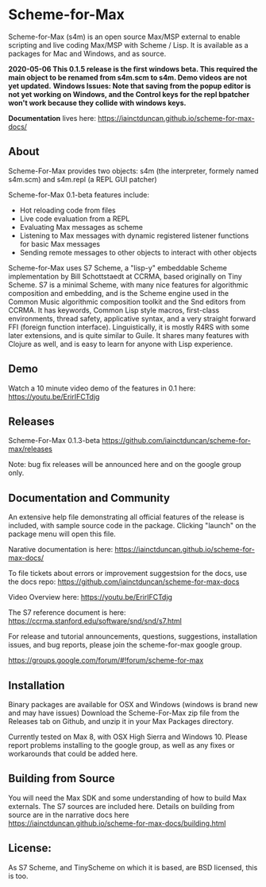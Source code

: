 # Scheme-for-Max
Scheme-for-Max (s4m) is an open source Max/MSP external to enable scripting and live coding 
Max/MSP with Scheme / Lisp. It is available as a packages for Mac and Windows, and as source.

**2020-05-06 This 0.1.5 release is the first windows beta. This required the main object to be renamed from s4m.scm to s4m.  Demo videos are not yet updated.** 
**Windows Issues: Note that saving from the popup editor is not yet working on Windows, and the Control keys for the repl bpatcher won't work because they collide with windows keys.**

**Documentation** lives here: https://iainctduncan.github.io/scheme-for-max-docs/ 

## About
Scheme-For-Max provides two objects: s4m (the interpreter, formely named s4m.scm) and s4m.repl (a REPL GUI patcher)

Scheme-for-Max 0.1-beta features include:
* Hot reloading code from files
* Live code evaluation from a REPL
* Evaluating Max messages as scheme
* Listening to Max messages with dynamic registered listener functions for basic Max messages
* Sending remote messages to other objects to interact with other objects

Scheme-for-Max uses S7 Scheme, a "lisp-y" embeddable Scheme implementation by Bill Schottstaedt at
CCRMA, based originally on Tiny Scheme.  S7 is a minimal Scheme, with many nice features for algorithmic 
composition and embedding, and is the Scheme engine used in the Common Music algorithmic composition
toolkit and the Snd editors from CCRMA. It has keywords, Common Lisp style macros, first-class environments, 
thread safety, applicative syntax, and a very straight forward FFI (foreign function interface). 
Linguistically, it is mostly R4RS with some later extensions, and is quite similar to Guile. It shares
many features with Clojure as well, and is easy to learn for anyone with Lisp experience. 

## Demo
Watch a 10 minute video demo of the features in 0.1 here:
https://youtu.be/ErirIFCTdjg

## Releases
Scheme-For-Max 0.1.3-beta https://github.com/iainctduncan/scheme-for-max/releases

Note: bug fix releases will be announced here and on the google group only.

## Documentation and Community
An extensive help file demonstrating all official features of the release is included, with
sample source code in the package. Clicking "launch" on the package menu will open this file.

Narative documentation is here: https://iainctduncan.github.io/scheme-for-max-docs/ 

To file tickets about errors or improvement suggestsion for the docs, use the docs repo: https://github.com/iainctduncan/scheme-for-max-docs

Video Overview here: https://youtu.be/ErirIFCTdjg

The S7 reference document is here: https://ccrma.stanford.edu/software/snd/snd/s7.html

For release and tutorial announcements, questions, suggestions, installation issues, and bug reports, 
please join the scheme-for-max google group.

https://groups.google.com/forum/#!forum/scheme-for-max

## Installation
Binary packages are available for OSX and Windows (windows is brand new and may have issues)
Download the Scheme-For-Max zip file from the Releases tab on Github,
and unzip it in your Max Packages directory. 

Currently tested on Max 8, with OSX High Sierra and Windows 10. 
Please report problems installing to the google group, as well as any fixes
or workarounds that could be added here.

## Building from Source
You will need the Max SDK and some understanding of how to build Max externals. The S7 sources are included here. Details on building from source are in the narrative docs here https://iainctduncan.github.io/scheme-for-max-docs/building.html

## License: 
As S7 Scheme, and TinyScheme on which it is based, are BSD licensed, this is too.

